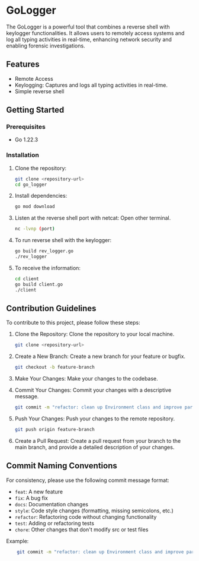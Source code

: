 

# GoLogger

The GoLogger is a powerful tool that combines a reverse shell with keylogger functionalities. It allows users to remotely access systems and log all typing activities in real-time, enhancing network security and enabling forensic investigations.

## Features

- Remote Access
- Keylogging: Captures and logs all typing activities in real-time.
- Simple reverse shell

## Getting Started

### Prerequisites

- Go 1.22.3

### Installation

1. Clone the repository:

    ```sh
    git clone <repository-url>
    cd go_logger
    ```

2. Install dependencies:

    ```sh
    go mod download
    ```

3. Listen at the reverse shell port with netcat: Open other terminal.
    ```sh
    nc -lvnp (port)
    ```

5. To run reverse shell with the keylogger:

   ```sh
   go build rev_logger.go
   ./rev_logger
   ```
   
6. To receive the information:

   ```sh
   cd client
   go build client.go
   ./client
   ```

## Contribution Guidelines

To contribute to this project, please follow these steps:

1. Clone the Repository: Clone the repository to your local machine.

    ```sh
    git clone <repository-url>
    ```

2. Create a New Branch: Create a new branch for your feature or bugfix.

    ```sh
    git checkout -b feature-branch
    ```

3. Make Your Changes: Make your changes to the codebase.

4. Commit Your Changes: Commit your changes with a descriptive message.

    ```sh
    git commit -m "refactor: clean up Environment class and improve parameter handling"
    ```

5. Push Your Changes: Push your changes to the remote repository.

    ```sh
    git push origin feature-branch
    ```

6. Create a Pull Request: Create a pull request from your branch to the main branch, and provide a detailed description
   of your changes.

## Commit Naming Conventions

For consistency, please use the following commit message format:

- `feat`: A new feature
- `fix`: A bug fix
- `docs`: Documentation changes
- `style`: Code style changes (formatting, missing semicolons, etc.)
- `refactor`: Refactoring code without changing functionality
- `test`: Adding or refactoring tests
- `chore`: Other changes that don't modify src or test files

Example:

```sh
    git commit -m "refactor: clean up Environment class and improve parameter handling"
```
